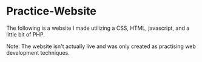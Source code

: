 # Practice-Website
The following is a website I made utilizing a CSS, HTML, javascript, and a little bit of PHP.  

Note: The website isn't actually live and was only created as practising web development techniques. 
